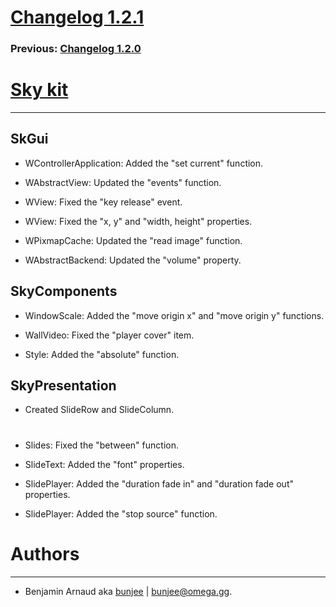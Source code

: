 # [Changelog 1.2.1](http://omega.gg/Sky/changes/1.2.1.html)

### Previous: [Changelog 1.2.0](1.2.0.html)

# [Sky kit](http://omega.gg/Sky)
---

## SkGui

- WControllerApplication: Added the "set current" function.

- WAbstractView: Updated the "events" function.

- WView: Fixed the "key release" event.

- WView: Fixed the "x, y" and "width, height" properties.

- WPixmapCache: Updated the "read image" function.

- WAbstractBackend: Updated the "volume" property.


## SkyComponents

- WindowScale: Added the "move origin x" and "move origin y" functions.

- WallVideo: Fixed the "player cover" item.

- Style: Added the "absolute" function.


## SkyPresentation

- Created SlideRow and SlideColumn.

#

- Slides: Fixed the "between" function.

- SlideText: Added the "font" properties.

- SlidePlayer: Added the "duration fade in" and "duration fade out" properties.

- SlidePlayer: Added the "stop source" function.


# Authors
---

- Benjamin Arnaud aka [bunjee](http://bunjee.me) | <bunjee@omega.gg>.

